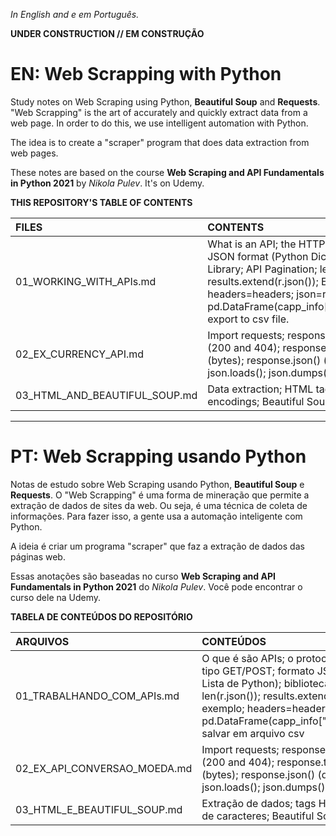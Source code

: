 _In English and e em Português._

**UNDER CONSTRUCTION // EM CONSTRUÇÃO**

# EN: Web Scrapping with Python

Study notes on Web Scraping using Python, **Beautiful Soup** and **Requests**. "Web Scrapping" is the art of accurately and quickly extract data from a web page. In order to do this, we use intelligent automation with Python.

The idea is to create a "scraper" program that does data extraction from web pages.

These notes are based on the course **Web Scraping and API Fundamentals in Python 2021** by _Nikola Pulev_. It's on Udemy.

**THIS REPOSITORY'S TABLE OF CONTENTS**

FILES | CONTENTS
:--- | :--------
01_WORKING_WITH_APIs.md | What is an API; the HTTP Protocol; GET/POST requests; JSON format (Python Dictionary and Lists); Pandas Library; API Pagination; len(r.json()); results.extend(r.json()); EDAMAM API Example; headers=headers; json=recipe; pd.DataFrame(capp_info["totalNutrients"]).transpose(); export to csv file.
02_EX_CURRENCY_API.md | Import requests; response.ok; response.status_code (200 and 404); response.text (text); response.content (bytes); response.json() (dict); response.json().keys(); json.loads(); json.dumps()
03_HTML_AND_BEAUTIFUL_SOUP.md | Data extraction; HTML tags and attributes; character encodings; Beautiful Soup (Python Library)

---
# PT: Web Scrapping usando Python
Notas de estudo sobre Web Scraping usando Python, **Beautiful Soup** e **Requests**. O "Web Scrapping" é uma forma de mineração que permite a extração de dados de sites da web. Ou seja, é uma técnica de coleta de informações. Para fazer isso, a gente usa a automação inteligente com Python.

A ideia é criar um programa "scraper" que faz a extração de dados das páginas web.

Essas anotações são baseadas no curso **Web Scraping and API Fundamentals in Python 2021** do _Nikola Pulev_. Você pode encontrar o curso dele na Udemy.

**TABELA DE CONTEÚDOS DO REPOSITÓRIO**

ARQUIVOS | CONTEÚDOS
:------ | :---------
01_TRABALHANDO_COM_APIs.md | O que é são APIs; o protocolo HTTP; requisições do tipo GET/POST; formato JSON (similar ao Dicionário e a Lista de Python); biblioteca Pandas; Paginação API; len(r.json()); results.extend(r.json()); EDAMAM API exemplo; headers=headers; json=recipe; pd.DataFrame(capp_info["totalNutrients"]).transpose(); salvar em arquivo csv
02_EX_API_CONVERSAO_MOEDA.md | Import requests; response.ok; response.status_code (200 and 404); response.text (text); response.content (bytes); response.json() (dict); response.json().keys(); json.loads(); json.dumps()
03_HTML_E_BEAUTIFUL_SOUP.md | Extração de dados; tags HTML e atributos; encodings de caracteres; Beautiful Soup (biblioteca Pyton)


